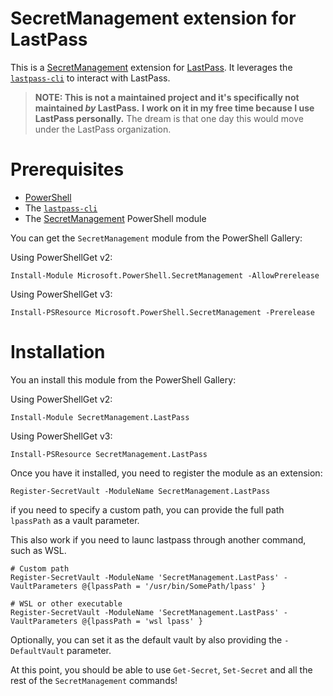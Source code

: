 # SecretManagement extension for LastPass

This is a
[SecretManagement](https://github.com/PowerShell/SecretManagement)
extension for
[LastPass](https://lastpass.com).
It leverages the [`lastpass-cli`](https://github.com/lastpass/lastpass-cli)
to interact with LastPass.

> **NOTE: This is not a maintained project and it's specifically not maintained _by_ LastPass.**
> **I work on it in my free time because I use LastPass personally.**
> The dream is that one day this would move under the LastPass organization.

# Prerequisites

* [PowerShell](https://github.com/PowerShell/PowerShell)
* The [`lastpass-cli`](https://github.com/lastpass/lastpass-cli)
* The [SecretManagement](https://github.com/PowerShell/SecretManagement) PowerShell module

You can get the `SecretManagement` module from the PowerShell Gallery:

Using PowerShellGet v2:

```pwsh
Install-Module Microsoft.PowerShell.SecretManagement -AllowPrerelease
```

Using PowerShellGet v3:

```pwsh
Install-PSResource Microsoft.PowerShell.SecretManagement -Prerelease
```

# Installation

You an install this module from the PowerShell Gallery:

Using PowerShellGet v2:

```pwsh
Install-Module SecretManagement.LastPass
```

Using PowerShellGet v3:

```pwsh
Install-PSResource SecretManagement.LastPass
```

Once you have it installed,
you need to register the module as an extension:

```pwsh
Register-SecretVault -ModuleName SecretManagement.LastPass
```

if you need to specify a custom path, you can provide the full path `lpassPath` as a vault parameter.

This also work if you need to launc lastpass through another command, such as WSL.

```
# Custom path 
Register-SecretVault -ModuleName 'SecretManagement.LastPass' -VaultParameters @{lpassPath = '/usr/bin/SomePath/lpass' }

# WSL or other executable
Register-SecretVault -ModuleName 'SecretManagement.LastPass' -VaultParameters @{lpassPath = 'wsl lpass' }
```

Optionally, you can set it as the default vault by also providing the
`-DefaultVault`
parameter.

At this point,
you should be able to use
`Get-Secret`, `Set-Secret`
and all the rest of the
`SecretManagement`
commands!
